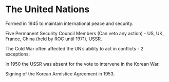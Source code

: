 # The United Nations 



Formed in 1945 to maintain international peace and security.

Five Permanent Security Council Members (Can veto any action) - US, UK, France, China (held by ROC until 1971), USSR.

The Cold War often affected the UN’s ability to act in conflicts - 2 exceptions:

In 1950 the USSR was absent for the vote to intervene in the Korean War.

Signing of the Korean Armistice Agreement in 1953.

